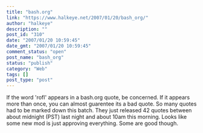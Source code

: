 ```yaml
---
title: "bash.org"
link: "https://www.halkeye.net/2007/01/20/bash_org/"
author: "halkeye"
description: ""
post_id: "310"
date: "2007/01/20 10:59:45"
date_gmt: "2007/01/20 10:59:45"
comment_status: "open"
post_name: "bash_org"
status: "publish"
category: "Web"
tags: []
post_type: "post"
---
```


If the word 'rofl' appears in a bash.org quote, be concerned. If it appears more than once, you can almost guarentee its a bad quote. So many quotes had to be marked down this batch. They just released 42 quotes between about midnight (PST) last night and about 10am this morning. Looks like some new mod is just approving everything. Some are good though.